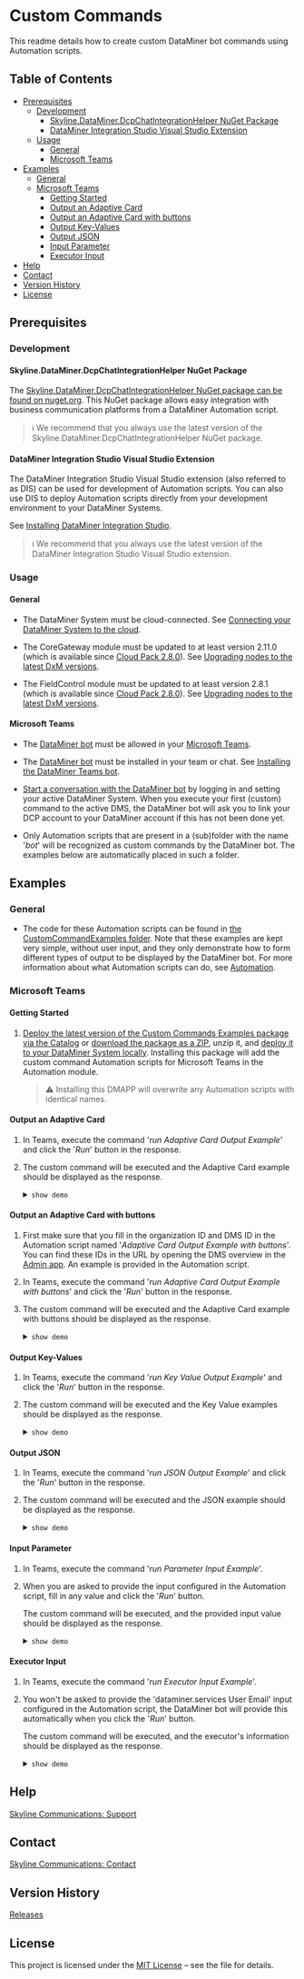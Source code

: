 # Custom Commands

This readme details how to create custom DataMiner bot commands using Automation scripts.

## Table of Contents

- [Prerequisites](#prerequisites)
  - [Development](#Development)
    - [Skyline.DataMiner.DcpChatIntegrationHelper NuGet Package](#skylinedataminerdcpchatintegrationhelper-nuget-package)
    - [DataMiner Integration Studio Visual Studio Extension](#dataminer-integration-studio-visual-studio-extension)
  - [Usage](#Usage)
    - [General](#general)
    - [Microsoft Teams](#microsoft-teams)
- [Examples](#examples)
  - [General](#general-1)
  - [Microsoft Teams](#microsoft-teams-1)
    * [Getting Started](#getting-started)
    * [Output an Adaptive Card](#output-an-adaptive-card)
    * [Output an Adaptive Card with buttons](#output-an-adaptive-card-with-buttons)
    * [Output Key-Values](#output-key-values)
    * [Output JSON](#output-json)
    * [Input Parameter](#input-parameter)
    * [Executor Input](#executor-input)
- [Help](#help)
- [Contact](#contact)
- [Version History](#version-history)
- [License](#license)

## Prerequisites

### Development

#### Skyline.DataMiner.DcpChatIntegrationHelper NuGet Package

The [Skyline.DataMiner.DcpChatIntegrationHelper NuGet package can be found on nuget.org](https://www.nuget.org/packages/Skyline.DataMiner.DcpChatIntegrationHelper). This NuGet package allows easy integration with business communication platforms from a DataMiner Automation script.

> ℹ️
> We recommend that you always use the latest version of the Skyline.DataMiner.DcpChatIntegrationHelper NuGet package.

#### DataMiner Integration Studio Visual Studio Extension

The DataMiner Integration Studio Visual Studio extension (also referred to as DIS) can be used for development of Automation scripts. You can also use DIS to deploy Automation scripts directly from your development environment to your DataMiner Systems.

See [Installing DataMiner Integration Studio](https://aka.dataminer.services/DisInstallation).

> ℹ️
> We recommend that you always use the latest version of the DataMiner Integration Studio Visual Studio extension.

### Usage

#### General

- The DataMiner System must be cloud-connected. See [Connecting your DataMiner System to the cloud](https://docs.dataminer.services/user-guide/Cloud_Platform/AboutCloudPlatform/Connecting_your_DataMiner_System_to_the_cloud.html).

- The CoreGateway module must be updated to at least version 2.11.0 (which is available since [Cloud Pack 2.8.0](https://community.dataminer.services/dataminer-cloud-pack/)). See [Upgrading nodes to the latest DxM versions](https://aka.dataminer.services/managing-cloud-connected-nodes).

- The FieldControl module must be updated to at least version 2.8.1 (which is available since [Cloud Pack 2.8.0](https://community.dataminer.services/dataminer-cloud-pack/)). See [Upgrading nodes to the latest DxM versions](https://aka.dataminer.services/managing-cloud-connected-nodes).

#### Microsoft Teams

- The [DataMiner bot](https://teams.microsoft.com/l/app/9a09d087-5d07-4481-b34f-cd053eab7925) must be allowed in your [Microsoft Teams](https://docs.microsoft.com/en-us/microsoftteams/manage-apps).

- The [DataMiner bot](https://teams.microsoft.com/l/app/9a09d087-5d07-4481-b34f-cd053eab7925) must be installed in your team or chat. See [Installing the DataMiner Teams bot](https://docs.dataminer.services/user-guide/Cloud_Platform/TeamsBot/DataMiner_Teams_bot.html#dataminer-teams-bot-installation).

- [Start a conversation with the DataMiner bot](https://docs.dataminer.services/user-guide/Cloud_Platform/TeamsBot/DataMiner_Teams_bot.html#starting-a-conversation-with-the-teams-bot) by logging in and setting your active DataMiner System. When you execute your first (custom) command to the active DMS, the DataMiner bot will ask you to link your DCP account to your DataMiner account if this has not been done yet.

- Only Automation scripts that are present in a (sub)folder with the name '*bot*' will be recognized as custom commands by the DataMiner bot. The examples below are automatically placed in such a folder.

## Examples

### General

- The code for these Automation scripts can be found in [the CustomCommandExamples folder](). Note that these examples are kept very simple, without user input, and they only demonstrate how to form different types of output to be displayed by the DataMiner bot. For more information about what Automation scripts can do, see [Automation](https://docs.dataminer.services/user-guide/Advanced_Modules/Automation/automation.html).

### Microsoft Teams

#### Getting Started

1. [Deploy the latest version of the Custom Commands Examples package via the Catalog](https://catalog.dataminer.services/details/package/5863) or [download the package as a ZIP](https://github.com/SkylineCommunications/ChatOps-Extensions/files/14334384/Custom.Command.Examples.1.3.0.zip), unzip it, and [deploy it to your DataMiner System locally](https://aka.dataminer.services/installing-application-packages). Installing this package will add the custom command Automation scripts for Microsoft Teams in the Automation module.

   > :warning:
   > Installing this DMAPP will overwrite any Automation scripts with identical names.

#### Output an Adaptive Card

1. In Teams, execute the command '*run Adaptive Card Output Example*' and click the '*Run*' button in the response.

2. The custom command will be executed and the Adaptive Card example should be displayed as the response. <details><summary>`show demo`</summary>![Gif-OutputAnAdaptiveCard](https://user-images.githubusercontent.com/33500507/192817296-cd05a0cb-2267-4639-8d21-32b54bb347cd.gif)</details>

#### Output an Adaptive Card with buttons

1. First make sure that you fill in the organization ID and DMS ID in the Automation script named '*Adaptive Card Output Example with buttons*'. You can find these IDs in the URL by opening the DMS overview in the [Admin app](https://admin.dataminer.services). An example is provided in the Automation script.
   
2. In Teams, execute the command '*run Adaptive Card Output Example with buttons*' and click the '*Run*' button in the response.

3. The custom command will be executed and the Adaptive Card example with buttons should be displayed as the response. <details><summary>`show demo`</summary>![Gif-OutputAnAdaptiveCardWithButtons](https://github.com/SkylineCommunications/ChatOps-Extensions/assets/33500507/4a422789-f961-47c2-8164-c76ed117269a)</details>

#### Output Key-Values

1. In Teams, execute the command '*run Key Value Output Example*' and click the '*Run*' button in the response.

2. The custom command will be executed and the Key Value examples should be displayed as the response. <details><summary>`show demo`</summary>![Gif-OutputKeyValues](https://user-images.githubusercontent.com/33500507/192817311-75f6e7c0-0c91-45e1-9f58-30783fb67ddf.gif)</details>

#### Output JSON

1. In Teams, execute the command '*run JSON Output Example*' and click the '*Run*' button in the response.

2. The custom command will be executed and the JSON example should be displayed as the response. <details><summary>`show demo`</summary>![Gif-OutputJson](https://user-images.githubusercontent.com/33500507/192817316-fc4de34d-a34e-42cd-a5fa-e8e99b363c2d.gif)</details>

#### Input Parameter

1. In Teams, execute the command '*run Parameter Input Example*'.

2. When you are asked to provide the input configured in the Automation script, fill in any value and click the '*Run*' button.

   The custom command will be executed, and the provided input value should be displayed as the response. <details><summary>`show demo`</summary>![Gif-InputParameter](https://user-images.githubusercontent.com/33500507/233356486-bc64d385-997e-4b1b-8466-e26c801a7e4d.gif)</details>

#### Executor Input

1. In Teams, execute the command '*run Executor Input Example*'.

2. You won't be asked to provide the 'dataminer.services User Email' input configured in the Automation script, the DataMiner bot will provide this automatically when you click the '*Run*' button.

   The custom command will be executed, and the executor's information should be displayed as the response. <details><summary>`show demo`</summary>![Gif-ExecutorInput](https://github.com/SkylineCommunications/ChatOps-Extensions/assets/33500507/15646c6d-76ab-4008-86b8-ca0d199ea87f)</details>

## Help

[Skyline Communications: Support](https://aka.dataminer.services/tech-support)

## Contact

[Skyline Communications: Contact](https://aka.dataminer.services/contact)

## Version History

[Releases](https://github.com/SkylineCommunications/ChatOpts-Extensions/releases)

## License

This project is licensed under the [MIT License](https://github.com/SkylineCommunications/ChatOps-Extensions/blob/main/LICENSE) – see the file for details.
